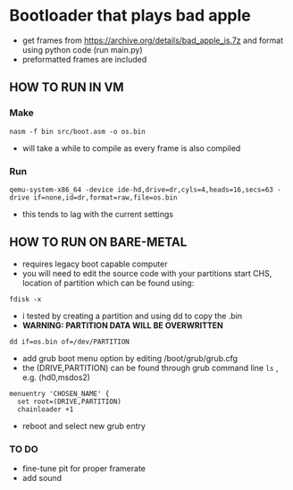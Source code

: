 # Bootloader that plays bad apple

- get frames from <https://archive.org/details/bad_apple_is.7z> and format using python code (run main.py)
- preformatted frames are included

## HOW TO RUN IN VM

### Make

``` nasm -f bin src/boot.asm -o os.bin ```

- will take a while to compile as every frame is also compiled

### Run

```qemu-system-x86_64 -device ide-hd,drive=dr,cyls=4,heads=16,secs=63 -drive if=none,id=dr,format=raw,file=os.bin```

- this tends to lag with the current settings

## HOW TO RUN ON BARE-METAL

- requires legacy boot capable computer
- you will need to edit the source code with your partitions start CHS, location of partition which can be found using:

```fdisk -x```

- i tested by creating a partition and using dd to copy the .bin
- **WARNING: PARTITION DATA WILL BE OVERWRITTEN**

```dd if=os.bin of=/dev/PARTITION```

- add grub boot menu option by editing /boot/grub/grub.cfg
- the (DRIVE,PARTITION) can be found through grub command line ```ls``` , e.g. (hd0,msdos2)

```
menuentry 'CHOSEN_NAME' {
  set root=(DRIVE,PARTITION)
  chainloader +1
```

- reboot and select new grub entry

### TO DO
- fine-tune pit for proper framerate
- add sound

